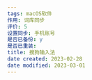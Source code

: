 ```yaml
---
tags: macOS软件
作用: 词库同步
评价: 5
设置同步: 手机账号
是否已备份: y
是否已重装:
title: 搜狗输入法
date created: 2023-02-28
date modified: 2023-03-01
---
```

